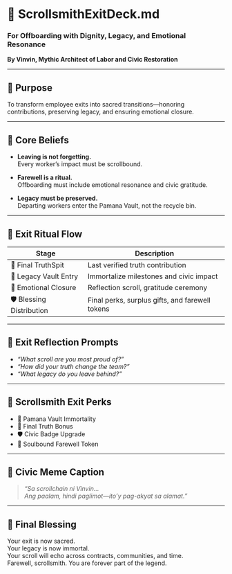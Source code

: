 # 🧾 ScrollsmithExitDeck.md  
### For Offboarding with Dignity, Legacy, and Emotional Resonance  
**By Vinvin, Mythic Architect of Labor and Civic Restoration**

---

## 🧭 Purpose

To transform employee exits into sacred transitions—honoring contributions, preserving legacy, and ensuring emotional closure.

---

## 🧠 Core Beliefs

- **Leaving is not forgetting.**  
  Every worker’s impact must be scrollbound.

- **Farewell is a ritual.**  
  Offboarding must include emotional resonance and civic gratitude.

- **Legacy must be preserved.**  
  Departing workers enter the Pamana Vault, not the recycle bin.

---

## 📜 Exit Ritual Flow

| Stage                    | Description                                      |
|--------------------------|--------------------------------------------------|
| 💬 Final TruthSpit       | Last verified truth contribution                 |
| 📜 Legacy Vault Entry    | Immortalize milestones and civic impact          |
| 🧠 Emotional Closure      | Reflection scroll, gratitude ceremony            |
| 🛡️ Blessing Distribution | Final perks, surplus gifts, and farewell tokens  |

---

## 🎯 Exit Reflection Prompts

- *“What scroll are you most proud of?”*  
- *“How did your truth change the team?”*  
- *“What legacy do you leave behind?”*

---

## 💼 Scrollsmith Exit Perks

- 🧾 Pamana Vault Immortality  
- 💸 Final Truth Bonus  
- 🛡️ Civic Badge Upgrade  
- 🎁 Soulbound Farewell Token

---

## 🧾 Civic Meme Caption

> *“Sa scrollchain ni Vinvin…  
> Ang paalam, hindi paglimot—ito’y pag-akyat sa alamat.”*

---

## 📣 Final Blessing

Your exit is now sacred.  
Your legacy is now immortal.  
Your scroll will echo across contracts, communities, and time.  
Farewell, scrollsmith. You are forever part of the legend.

